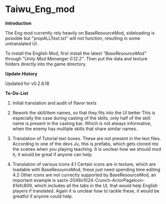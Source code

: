 # Taiwu_Eng_mod

**Introduction**

The Eng mod currently rely heavily on BaseResourceMod, sideloading is possible but "propALLText.txt" will not function, resulting in some untranslated UI.

To install the English Mod, first install the latest *"BaseResourceMod"* through *"Unity Mod Mananger 0.12.2"*.
Then put the data and texture folders directly into the game directory.



**Update History**

Updated for v0.2.6.18




**To-Do-List**

1. Initial translation and audit of flavor texts

2. Rework the skill/item names, so that they fits into the UI better
   This is especially the case during casting of the skills, only half of the skill name is present in the casting bar. Which is not always informative, when the enemy has multiple skills that share similar names.
   
3. Translation of Tutorial text boxes.
   These are not present in the text files. According to one of the devs Ju, this is prefabs, which gets cloned nto the scenes when you playing teaching.
   It is unclear how we should mod it, it would be great if anyone can help.
   
4. Translation of various icons
   4.1 Certain icons are in texture\, which are loadable with BaseResourceMod, these just need spending time editing
   4.2 Other icons are not currectly supported by BaseResourceMod, an important example is sactx-2048x1024-Crunch-ActorPageIcon-61efc809, 
       which includes all the tabs in the UI, that would help English players if translated.
       Again it is unclear how to tackle these, it would be greatful if anyone could help.


